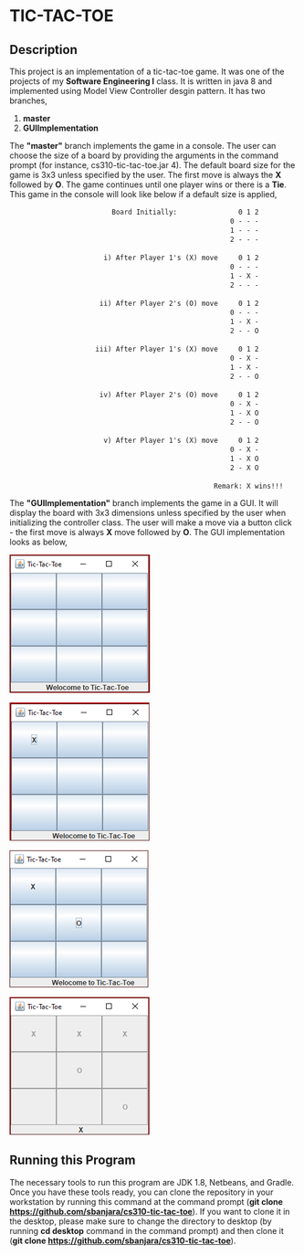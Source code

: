 #  TIC-TAC-TOE

## Description
   This project is an implementation of a tic-tac-toe game. It was one of the projects of my **Software Engineering I** class. 
   It is written in java 8 and implemented using Model View Controller desgin pattern.
   It has two branches,
   
   1. **master**
   2. **GUIImplementation**
   
   The **"master"** branch implements the game in a console. The user can choose the size of a board by providing the arguments in the command prompt (for instance, cs310-tic-tac-toe.jar 4). The default board size for the game is 3x3 unless specified by the user. The first move is always the **X** followed by **O**. The game continues until one player wins or there is a **Tie**. This game in the console will look like below if a default size is applied,
   
                             Board Initially:               0 1 2
                                                          0 - - -
                                                          1 - - -
                                                          2 - - -
                                                          
                           i) After Player 1's (X) move     0 1 2
                                                          0 - - -
                                                          1 - X -
                                                          2 - - -
                                                          
                          ii) After Player 2's (O) move     0 1 2
                                                          0 - - -
                                                          1 - X -
                                                          2 - - O
                                                          
                         iii) After Player 1's (X) move     0 1 2
                                                          0 - X -
                                                          1 - X -
                                                          2 - - O
                                                          
                          iv) After Player 2's (O) move     0 1 2
                                                          0 - X -
                                                          1 - X O
                                                          2 - - O
                                                          
                           v) After Player 1's (X) move     0 1 2
                                                          0 - X -
                                                          1 - X O
                                                          2 - X O
                             
                                                      Remark: X wins!!!
                                                      
   The **"GUIImplementation"** branch implements the game in a GUI. It will display the board with 3x3 dimensions unless specified by the user when initializing the controller class. The user will make a move via a button click - the first move is always **X** move followed by **O**. The GUI implementation looks as below,                 
   
  ![picture](tic-tac1.PNG)
                               
    
    
    
    
    
    
 ![picture](tic-tac2.PNG)
                                    
   
   
   
   
   
   
                                    
                                    
  ![picture](tic-tac3.PNG)
                                   
                                   
                                   
          
          
          
          
                                   
  ![picture](tic-tac4.PNG)
  
  
  
  
  
  
  
  
  
## Running this Program
   The necessary tools to run this program are JDK 1.8, Netbeans, and Gradle. Once you have these tools ready, you can clone the repository in your workstation by running this command at the command prompt (**git clone https://github.com/sbanjara/cs310-tic-tac-toe**). If you want to clone it in the desktop, please make sure to change the directory to desktop (by running **cd desktop** command in the command prompt) and then clone it (**git clone https://github.com/sbanjara/cs310-tic-tac-toe**).
   
                                       
                                       
                                     
   
   
   
   
   
